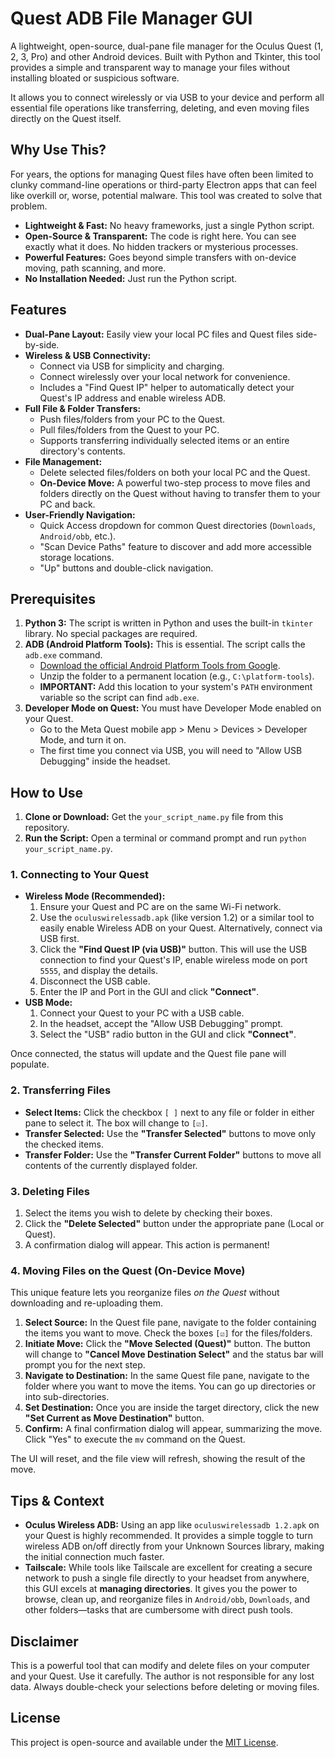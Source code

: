 # Quest ADB File Manager GUI

A lightweight, open-source, dual-pane file manager for the Oculus Quest (1, 2, 3, Pro) and other Android devices. Built with Python and Tkinter, this tool provides a simple and transparent way to manage your files without installing bloated or suspicious software.

It allows you to connect wirelessly or via USB to your device and perform all essential file operations like transferring, deleting, and even moving files directly on the Quest itself.




## Why Use This?

For years, the options for managing Quest files have often been limited to clunky command-line operations or third-party Electron apps that can feel like overkill or, worse, potential malware. This tool was created to solve that problem.

-   **Lightweight & Fast:** No heavy frameworks, just a single Python script.
-   **Open-Source & Transparent:** The code is right here. You can see exactly what it does. No hidden trackers or mysterious processes.
-   **Powerful Features:** Goes beyond simple transfers with on-device moving, path scanning, and more.
-   **No Installation Needed:** Just run the Python script.

## Features

-   **Dual-Pane Layout:** Easily view your local PC files and Quest files side-by-side.
-   **Wireless & USB Connectivity:**
    -   Connect via USB for simplicity and charging.
    -   Connect wirelessly over your local network for convenience.
    -   Includes a "Find Quest IP" helper to automatically detect your Quest's IP address and enable wireless ADB.
-   **Full File & Folder Transfers:**
    -   Push files/folders from your PC to the Quest.
    -   Pull files/folders from the Quest to your PC.
    -   Supports transferring individually selected items or an entire directory's contents.
-   **File Management:**
    -   Delete selected files/folders on both your local PC and the Quest.
    -   **On-Device Move:** A powerful two-step process to move files and folders directly on the Quest without having to transfer them to your PC and back.
-   **User-Friendly Navigation:**
    -   Quick Access dropdown for common Quest directories (`Downloads`, `Android/obb`, etc.).
    -   "Scan Device Paths" feature to discover and add more accessible storage locations.
    -   "Up" buttons and double-click navigation.

## Prerequisites

1.  **Python 3:** The script is written in Python and uses the built-in `tkinter` library. No special packages are required.
2.  **ADB (Android Platform Tools):** This is essential. The script calls the `adb.exe` command.
    -   [Download the official Android Platform Tools from Google](https://developer.android.com/studio/releases/platform-tools).
    -   Unzip the folder to a permanent location (e.g., `C:\platform-tools`).
    -   **IMPORTANT:** Add this location to your system's `PATH` environment variable so the script can find `adb.exe`.
3.  **Developer Mode on Quest:** You must have Developer Mode enabled on your Quest.
    -   Go to the Meta Quest mobile app > Menu > Devices > Developer Mode, and turn it on.
    -   The first time you connect via USB, you will need to "Allow USB Debugging" inside the headset.

## How to Use

1.  **Clone or Download:** Get the `your_script_name.py` file from this repository.
2.  **Run the Script:** Open a terminal or command prompt and run `python your_script_name.py`.

### 1. Connecting to Your Quest

-   **Wireless Mode (Recommended):**
    1.  Ensure your Quest and PC are on the same Wi-Fi network.
    2.  Use the `oculuswirelessadb.apk` (like version 1.2) or a similar tool to easily enable Wireless ADB on your Quest. Alternatively, connect via USB first.
    3.  Click the **"Find Quest IP (via USB)"** button. This will use the USB connection to find your Quest's IP, enable wireless mode on port `5555`, and display the details.
    4.  Disconnect the USB cable.
    5.  Enter the IP and Port in the GUI and click **"Connect"**.
-   **USB Mode:**
    1.  Connect your Quest to your PC with a USB cable.
    2.  In the headset, accept the "Allow USB Debugging" prompt.
    3.  Select the "USB" radio button in the GUI and click **"Connect"**.

Once connected, the status will update and the Quest file pane will populate.

### 2. Transferring Files

-   **Select Items:** Click the checkbox `[ ]` next to any file or folder in either pane to select it. The box will change to `[☑]`.
-   **Transfer Selected:** Use the **"Transfer Selected"** buttons to move only the checked items.
-   **Transfer Folder:** Use the **"Transfer Current Folder"** buttons to move all contents of the currently displayed folder.

### 3. Deleting Files

1.  Select the items you wish to delete by checking their boxes.
2.  Click the **"Delete Selected"** button under the appropriate pane (Local or Quest).
3.  A confirmation dialog will appear. This action is permanent!

### 4. Moving Files on the Quest (On-Device Move)

This unique feature lets you reorganize files *on the Quest* without downloading and re-uploading them.

1.  **Select Source:** In the Quest file pane, navigate to the folder containing the items you want to move. Check the boxes `[☑]` for the files/folders.
2.  **Initiate Move:** Click the **"Move Selected (Quest)"** button. The button will change to **"Cancel Move Destination Select"** and the status bar will prompt you for the next step.
3.  **Navigate to Destination:** In the same Quest file pane, navigate to the folder where you want to move the items. You can go up directories or into sub-directories.
4.  **Set Destination:** Once you are inside the target directory, click the new **"Set Current as Move Destination"** button.
5.  **Confirm:** A final confirmation dialog will appear, summarizing the move. Click "Yes" to execute the `mv` command on the Quest.

The UI will reset, and the file view will refresh, showing the result of the move.

## Tips & Context

-   **Oculus Wireless ADB:** Using an app like `oculuswirelessadb 1.2.apk` on your Quest is highly recommended. It provides a simple toggle to turn wireless ADB on/off directly from your Unknown Sources library, making the initial connection much faster.
-   **Tailscale:** While tools like Tailscale are excellent for creating a secure network to push a single file directly to your headset from anywhere, this GUI excels at **managing directories**. It gives you the power to browse, clean up, and reorganize files in `Android/obb`, `Downloads`, and other folders—tasks that are cumbersome with direct push tools.

## Disclaimer

This is a powerful tool that can modify and delete files on your computer and your Quest. Use it carefully. The author is not responsible for any lost data. Always double-check your selections before deleting or moving files.

## License

This project is open-source and available under the [MIT License](LICENSE.md).
